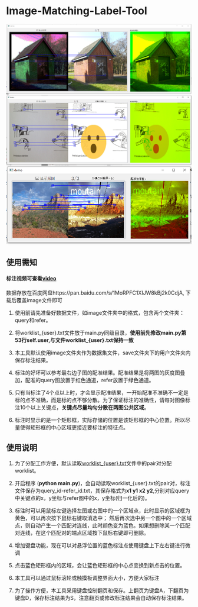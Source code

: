 # Image-Matching-Label-Tool

![show](static/show.png)
![show1](static/show1.png)
![show2](static/show2.png)
## 使用需知

#### 标注视频可查看[video](static/show.mp4)

数据存放在百度网盘https://pan.baidu.com/s/1MoRPFC1XIJW8kBj2k0CdjA, 下载后覆盖image文件即可

1. 使用前请先准备好数据文件，如image文件夹中的格式，包含两个文件夹：query和refer。

2. 将worklist_{user}.txt文件放于main.py同级目录，**使用前先修改main.py第53行self.user,与文件worklist_{user}.txt保持一致**

3. 本工具默认使用image文件夹作为数据集文件，save文件夹下的用户文件夹内保存标注结果。

4. 标注的好坏可以参考最右边子图的配准结果。配准结果是将两图的灰度图叠加，配准的query图放置于红色通道，refer放置于绿色通道。

5. 只有当标注了4个点以上时，才会显示配准结果，一开始配准不准确不一定是标的点不准确，而是标的点不够分散。为了保证标注的准确性，请每对图像标注10个以上关键点，**关键点尽量均匀分散在两图公共区域**。

5. 标注时显示的是一个矩形框，实际存储的位置是该矩形框的中心位置。所以尽量使得矩形框的中心区域更接近要标注的特征点。

## 使用说明

1. 为了分配工作方便，默认读取[worklist_{user}.txt](https://github.com/QzAnsel/Retinal-Label-Tool/blob/master/worklist_all.txt)文件中的pair对分配worklist。

2. 开启程序 (**python main.py**)，会自动读取worklist_{user}.txt的pair对，标注文件保存为query_id-refer_id.txt，其保存格式为**x1 y1 x2 y2**,分别对应query中关键点的x，y坐标与refer图中的x，y坐标(归一化后的)。

3. 标注时可以用鼠标左键选择左图或右图中的一个区域点，此时显示的区域框为黄色，可以再次按下鼠标右键取消选中；
然后再次选中另一个图中的一个区域点，则自动产生一个匹配对连线，此时颜色变为蓝色。如果想删除某一个匹配对连线，在这个匹配对的端点区域按下鼠标右键即可删除。

4. 增加键盘功能，现在可以对悬浮位置的蓝色标注点使用键盘上下左右键进行微调

5. 点击蓝色矩形框内的区域，会让蓝色矩形框的中心点变换到新点击的位置。

6. 本工具可以通过鼠标滚轮或触摸板调整界面大小，方便大家标注

7. 为了操作方便，本工具采用键盘控制翻页和保存。上翻页为键盘A，下翻页为键盘D，保存标注结果为S，注意翻页或修改标注结果会自动保存标注结果。

